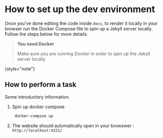 # How to set up the dev environment

Once you've done editing the code inside `docs`, to render it locally in your browser run the Docker Compose file to 
spin up a Jekyll server locally. Follow the steps below for more details.

> **You need Docker**
>
> Make sure you are running Docker in order to spin up the Jekyll server locally
>
{style="note"}


## How to perform a task

Some introductory information.

1. Spin up docker compose

   ```bash
    docker-compose up
   ```

2. The website should automatically open in your browswer : `http://localhost:4321/`
